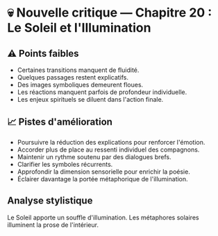# 💀 Nouvelle critique — Chapitre 20 : Le Soleil et l'Illumination

## ⚠️ Points faibles
- Certaines transitions manquent de fluidité.
- Quelques passages restent explicatifs.
- Des images symboliques demeurent floues.
- Les réactions manquent parfois de profondeur individuelle.
- Les enjeux spirituels se diluent dans l'action finale.

## 📈 Pistes d'amélioration
- Poursuivre la réduction des explications pour renforcer l'émotion.
- Accorder plus de place au ressenti individuel des compagnons.
- Maintenir un rythme soutenu par des dialogues brefs.
- Clarifier les symboles récurrents.
- Approfondir la dimension sensorielle pour enrichir la poésie.
- Éclairer davantage la portée métaphorique de l'illumination.

## Analyse stylistique
Le Soleil apporte un souffle d'illumination. Les métaphores solaires illuminent la prose de l'intérieur.
